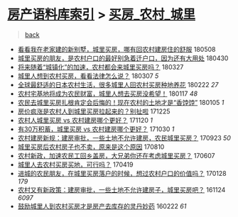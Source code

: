[房产语料库索引](../../README.md)  > [买房_农村_城里](买房_农村_城里.md)
====
> [back](../README.md)

- [看看我在老家建的新别墅，城里买房，哪有回农村建房住的舒服](http://jkwz.applinzi.com/ittc/7100694261442020358.html#%E7%9C%8B%E7%9C%8B%E6%88%91%E5%9C%A8%E8%80%81%E5%AE%B6%E5%BB%BA%E7%9A%84%E6%96%B0%E5%88%AB%E5%A2%85%EF%BC%8C%E5%9F%8E%E9%87%8C%E4%B9%B0%E6%88%BF%EF%BC%8C%E5%93%AA%E6%9C%89%E5%9B%9E%E5%86%9C%E6%9D%91%E5%BB%BA%E6%88%BF%E4%BD%8F%E7%9A%84%E8%88%92%E6%9C%8D) 180508  
- [城里买房的朋友，是农村户口的最好别急着迁户口，因为还有大用处](http://jkwz.applinzi.com/ittc/7097795344475882502.html#%E5%9F%8E%E9%87%8C%E4%B9%B0%E6%88%BF%E7%9A%84%E6%9C%8B%E5%8F%8B%EF%BC%8C%E6%98%AF%E5%86%9C%E6%9D%91%E6%88%B7%E5%8F%A3%E7%9A%84%E6%9C%80%E5%A5%BD%E5%88%AB%E6%80%A5%E7%9D%80%E8%BF%81%E6%88%B7%E5%8F%A3%EF%BC%8C%E5%9B%A0%E4%B8%BA%E8%BF%98%E6%9C%89%E5%A4%A7%E7%94%A8%E5%A4%84) 180430  
- [将来随着“城镇化”的加速，农村都会来城里买房吗？](http://jkwz.applinzi.com/ittc/7085296995654960144.html#%E5%B0%86%E6%9D%A5%E9%9A%8F%E7%9D%80%E2%80%9C%E5%9F%8E%E9%95%87%E5%8C%96%E2%80%9D%E7%9A%84%E5%8A%A0%E9%80%9F%EF%BC%8C%E5%86%9C%E6%9D%91%E9%83%BD%E4%BC%9A%E6%9D%A5%E5%9F%8E%E9%87%8C%E4%B9%B0%E6%88%BF%E5%90%97%EF%BC%9F) 180327  
- [城里人想到农村买房，看看法律怎么说？](http://jkwz.applinzi.com/ittc/7077783937101595664.html#%E5%9F%8E%E9%87%8C%E4%BA%BA%E6%83%B3%E5%88%B0%E5%86%9C%E6%9D%91%E4%B9%B0%E6%88%BF%EF%BC%8C%E7%9C%8B%E7%9C%8B%E6%B3%95%E5%BE%8B%E6%80%8E%E4%B9%88%E8%AF%B4%EF%BC%9F) 180307 *5* 
- [全球最舒适的日本农村生活，很多城里人回农村买房种地养花](http://jkwz.applinzi.com/ittc/7072860168801223696.html#%E5%85%A8%E7%90%83%E6%9C%80%E8%88%92%E9%80%82%E7%9A%84%E6%97%A5%E6%9C%AC%E5%86%9C%E6%9D%91%E7%94%9F%E6%B4%BB%EF%BC%8C%E5%BE%88%E5%A4%9A%E5%9F%8E%E9%87%8C%E4%BA%BA%E5%9B%9E%E5%86%9C%E6%9D%91%E4%B9%B0%E6%88%BF%E7%A7%8D%E5%9C%B0%E5%85%BB%E8%8A%B1) 180222 *27* 
- [农村宅基地将成为农民财富，城里人想去买房没希望！](http://jkwz.applinzi.com/ittc/7059530752348128273.html#%E5%86%9C%E6%9D%91%E5%AE%85%E5%9F%BA%E5%9C%B0%E5%B0%86%E6%88%90%E4%B8%BA%E5%86%9C%E6%B0%91%E8%B4%A2%E5%AF%8C%EF%BC%8C%E5%9F%8E%E9%87%8C%E4%BA%BA%E6%83%B3%E5%8E%BB%E4%B9%B0%E6%88%BF%E6%B2%A1%E5%B8%8C%E6%9C%9B%EF%BC%81) 180117 *48* 
- [农民去城里买房扎根肯定会后悔的！现在农村的土地才是“香饽饽”](http://jkwz.applinzi.com/ittc/7055047413817934864.html#%E5%86%9C%E6%B0%91%E5%8E%BB%E5%9F%8E%E9%87%8C%E4%B9%B0%E6%88%BF%E6%89%8E%E6%A0%B9%E8%82%AF%E5%AE%9A%E4%BC%9A%E5%90%8E%E6%82%94%E7%9A%84%EF%BC%81%E7%8E%B0%E5%9C%A8%E5%86%9C%E6%9D%91%E7%9A%84%E5%9C%9F%E5%9C%B0%E6%89%8D%E6%98%AF%E2%80%9C%E9%A6%99%E9%A5%BD%E9%A5%BD%E2%80%9D) 180105 *1* 
- [房价疯涨是农村人到城里买房拉起来的？别扯啦](http://jkwz.applinzi.com/ittc/7051101312899351569.html#%E6%88%BF%E4%BB%B7%E7%96%AF%E6%B6%A8%E6%98%AF%E5%86%9C%E6%9D%91%E4%BA%BA%E5%88%B0%E5%9F%8E%E9%87%8C%E4%B9%B0%E6%88%BF%E6%8B%89%E8%B5%B7%E6%9D%A5%E7%9A%84%EF%BC%9F%E5%88%AB%E6%89%AF%E5%95%A6) 171225  
- [农村人城里买房 vs 农村建房哪个更好？](http://jkwz.applinzi.com/ittc/7037953137795662864.html#%E5%86%9C%E6%9D%91%E4%BA%BA%E5%9F%8E%E9%87%8C%E4%B9%B0%E6%88%BF+vs+%E5%86%9C%E6%9D%91%E5%BB%BA%E6%88%BF%E5%93%AA%E4%B8%AA%E6%9B%B4%E5%A5%BD%EF%BC%9F) 171120 *1* 
- [有30万积蓄，城里买房 vs 农村建房哪个更好？](http://jkwz.applinzi.com/ittc/7030192576936805392.html#%E6%9C%8930%E4%B8%87%E7%A7%AF%E8%93%84%EF%BC%8C%E5%9F%8E%E9%87%8C%E4%B9%B0%E6%88%BF+vs+%E5%86%9C%E6%9D%91%E5%BB%BA%E6%88%BF%E5%93%AA%E4%B8%AA%E6%9B%B4%E5%A5%BD%EF%BC%9F) 171030 *1* 
- [农村建房新规：建房审批，一些土地不允许建房，农民城里买房？](http://jkwz.applinzi.com/ittc/7016439889577640977.html#%E5%86%9C%E6%9D%91%E5%BB%BA%E6%88%BF%E6%96%B0%E8%A7%84%EF%BC%9A%E5%BB%BA%E6%88%BF%E5%AE%A1%E6%89%B9%EF%BC%8C%E4%B8%80%E4%BA%9B%E5%9C%9F%E5%9C%B0%E4%B8%8D%E5%85%81%E8%AE%B8%E5%BB%BA%E6%88%BF%EF%BC%8C%E5%86%9C%E6%B0%91%E5%9F%8E%E9%87%8C%E4%B9%B0%E6%88%BF%EF%BC%9F) 170923 *50* 
- [城里买房后农村房子也不卖，原来是这个原因](http://jkwz.applinzi.com/ittc/7000096256482083857.html#%E5%9F%8E%E9%87%8C%E4%B9%B0%E6%88%BF%E5%90%8E%E5%86%9C%E6%9D%91%E6%88%BF%E5%AD%90%E4%B9%9F%E4%B8%8D%E5%8D%96%EF%BC%8C%E5%8E%9F%E6%9D%A5%E6%98%AF%E8%BF%99%E4%B8%AA%E5%8E%9F%E5%9B%A0) 170810  
- [农村新政，加速农民工回乡盖房，大兄弟你还在考虑城里买房？](http://jkwz.applinzi.com/ittc/6976454901822391300.html#%E5%86%9C%E6%9D%91%E6%96%B0%E6%94%BF%EF%BC%8C%E5%8A%A0%E9%80%9F%E5%86%9C%E6%B0%91%E5%B7%A5%E5%9B%9E%E4%B9%A1%E7%9B%96%E6%88%BF%EF%BC%8C%E5%A4%A7%E5%85%84%E5%BC%9F%E4%BD%A0%E8%BF%98%E5%9C%A8%E8%80%83%E8%99%91%E5%9F%8E%E9%87%8C%E4%B9%B0%E6%88%BF%EF%BC%9F) 170607  
- [城里人去农村买房买地，可行吗？](http://jkwz.applinzi.com/ittc/6958228744635417605.html#%E5%9F%8E%E9%87%8C%E4%BA%BA%E5%8E%BB%E5%86%9C%E6%9D%91%E4%B9%B0%E6%88%BF%E4%B9%B0%E5%9C%B0%EF%BC%8C%E5%8F%AF%E8%A1%8C%E5%90%97%EF%BC%9F) 170419  
- [进城的农民朋友，在城里买房落户的时候，想过农村户口的价值吗？](http://jkwz.applinzi.com/ittc/6927957320159200260.html#%E8%BF%9B%E5%9F%8E%E7%9A%84%E5%86%9C%E6%B0%91%E6%9C%8B%E5%8F%8B%EF%BC%8C%E5%9C%A8%E5%9F%8E%E9%87%8C%E4%B9%B0%E6%88%BF%E8%90%BD%E6%88%B7%E7%9A%84%E6%97%B6%E5%80%99%EF%BC%8C%E6%83%B3%E8%BF%87%E5%86%9C%E6%9D%91%E6%88%B7%E5%8F%A3%E7%9A%84%E4%BB%B7%E5%80%BC%E5%90%97%EF%BC%9F) 170128 *179* 
- [农村又有新政策：建房审批，一些土地不允许建房子，城里买房吧？](http://jkwz.applinzi.com/ittc/6904082003955024901.html#%E5%86%9C%E6%9D%91%E5%8F%88%E6%9C%89%E6%96%B0%E6%94%BF%E7%AD%96%EF%BC%9A%E5%BB%BA%E6%88%BF%E5%AE%A1%E6%89%B9%EF%BC%8C%E4%B8%80%E4%BA%9B%E5%9C%9F%E5%9C%B0%E4%B8%8D%E5%85%81%E8%AE%B8%E5%BB%BA%E6%88%BF%E5%AD%90%EF%BC%8C%E5%9F%8E%E9%87%8C%E4%B9%B0%E6%88%BF%E5%90%A7%EF%BC%9F) 161124 *6097* 
- [鼓励城里人到农村买房才是房产去库存的灵丹妙药](http://jkwz.applinzi.com/ittc/6801551736443503620.html#%E9%BC%93%E5%8A%B1%E5%9F%8E%E9%87%8C%E4%BA%BA%E5%88%B0%E5%86%9C%E6%9D%91%E4%B9%B0%E6%88%BF%E6%89%8D%E6%98%AF%E6%88%BF%E4%BA%A7%E5%8E%BB%E5%BA%93%E5%AD%98%E7%9A%84%E7%81%B5%E4%B8%B9%E5%A6%99%E8%8D%AF) 160222 *61* 
